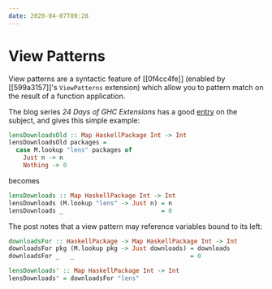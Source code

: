```yaml
---
date: 2020-04-07T09:28
---
```


# View Patterns

View patterns are a syntactic feature of [[0f4cc4fe]] (enabled by
[[599a3157]]'s `ViewPatterns` extension) which allow you to pattern match on
the result of a function application.

The blog series _24 Days of GHC Extensions_ has a good [entry][24] on
the subject, and gives this simple example:

```haskell
lensDownloadsOld :: Map HaskellPackage Int -> Int
lensDownloadsOld packages =
  case M.lookup "lens" packages of
    Just n -> n
    Nothing -> 0
```

becomes

```haskell
lensDownloads :: Map HaskellPackage Int -> Int
lensDownloads (M.lookup "lens" -> Just n) = n
lensDownloads _                           = 0
```

The post notes that a view pattern may reference variables bound to
its left:

```haskell
downloadsFor :: HaskellPackage -> Map HaskellPackage Int -> Int
downloadsFor pkg (M.lookup pkg -> Just downloads) = downloads
downloadsFor _   _                                = 0

lensDownloads' :: Map HaskellPackage Int -> Int
lensDownloads' = downloadsFor "lens"
```

[24]: https://ocharles.org.uk/posts/2014-12-02-view-patterns.html
